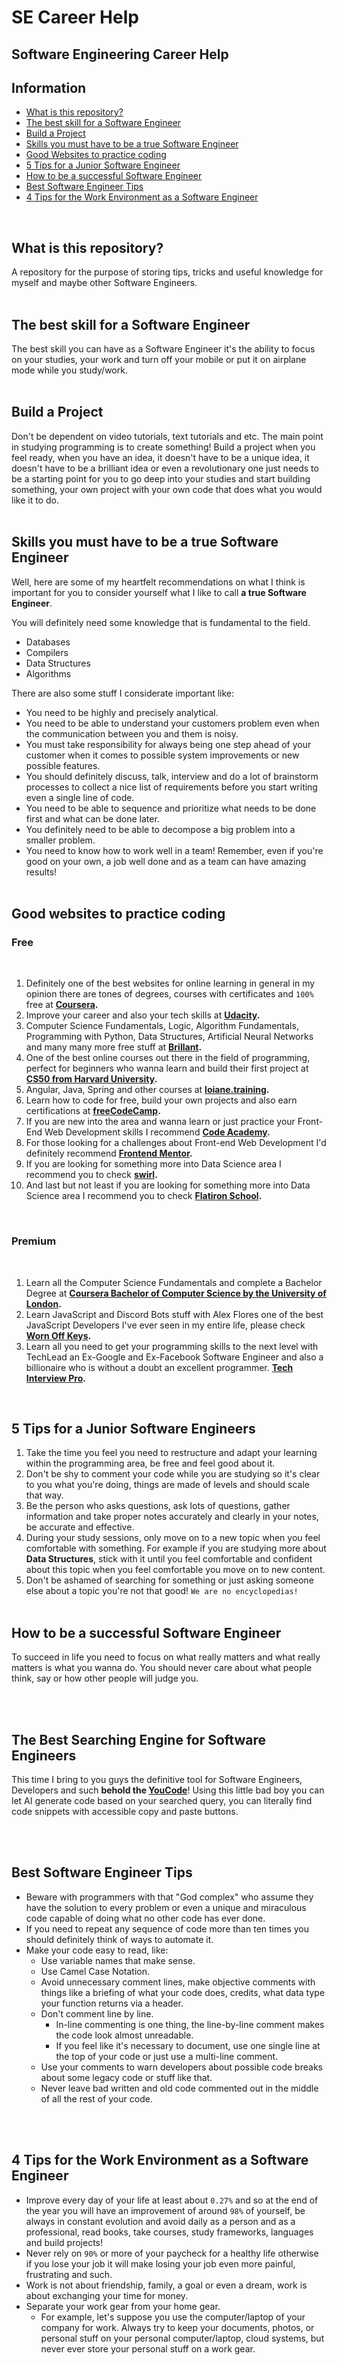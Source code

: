 
# SE Career Help
## Software Engineering Career Help

Information
---
  - [What is this repository?](#what-is-this-repository)
  - [The best skill for a Software Engineer](#the-best-skill-for-a-software-engineer)
  - [Build a Project](#build-a-project)
  - [Skills you must have to be a true Software Engineer](#skills-you-must-have-to-be-a-true-software-engineer)
  - [Good Websites to practice coding](#good-websites-to-practice-coding)
  - [5 Tips for a Junior Software Engineer](#5-tips-for-a-junior-software-engineers)
  - [How to be a successful Software Engineer](#how-to-be-a-successful-software-engineer)
  - [Best Software Engineer Tips](#best-software-engineer-tips)
  - [4 Tips for the Work Environment as a Software Engineer](#4-tips-for-the-work-environment-as-a-software-engineer)
</br>

## What is this repository?

A repository for the purpose of storing tips, tricks and useful knowledge for myself and maybe other Software Engineers.
</br></br>

## The best skill for a Software Engineer

The best skill you can have as a Software Engineer it's the ability to focus on your studies, your work and turn off your mobile or put it on airplane mode while you study/work.
</br></br>

## Build a Project

Don't be dependent on video tutorials, text tutorials and etc. The main point in studying programming is to create something! Build a project when you feel ready, when you have an idea, it doesn't have to be a unique idea, it doesn't have to be a brilliant idea or even a revolutionary one just needs to be a starting point for you to go deep into your studies and start building something, your own project with your own code that does what you would like it to do.
</br></br>

## Skills you must have to be a true Software Engineer

Well, here are some of my heartfelt recommendations on what I think is important for you to consider yourself what I like to call <strong>a true Software Engineer</strong>.

You will definitely need some knowledge that is fundamental to the field.

- Databases
- Compilers
- Data Structures
- Algorithms

There are also some stuff I considerate important like:

- You need to be highly and precisely analytical.
- You need to be able to understand your customers problem even when the communication between you and them is noisy.
- You must take responsibility for always being one step ahead of your customer when it comes to possible system improvements or new possible features.
- You should definitely discuss, talk, interview and do a lot of brainstorm processes to collect a nice list of requirements before you start writing even a single line of code.
- You need to be able to sequence and prioritize what needs to be done first and what can be done later.
- You definitely need to be able to decompose a big problem into a smaller problem.
- You need to know how to work well in a team! Remember, even if you're good on your own, a job well done and as a team can have amazing results!
</br></br>

## Good websites to practice coding

### **Free**
<br>

1. Definitely one of the best websites for online learning in general in my opinion there are tones of degrees, courses with certificates and `100%` free at <strong>[Coursera](https://coursera.org/ "Degrees, Certificates, & Free Online Courses").</strong>
2. Improve your career and also your tech skills at <strong>[Udacity](https://udacity.com/ "Learn the Latest Tech Skills; Advance Your Career").</strong>
3. Computer Science Fundamentals, Logic, Algorithm Fundamentals, Programming with Python, Data Structures, Artificial Neural Networks and many many more free stuff at <strong>[Brillant](https://brilliant.org/ "Learn interactively").</strong>
4. One of the best online courses out there in the field of programming, perfect for beginners who wanna learn and build their first project at <strong>[CS50 from Harvard University](https://cs50.harvard.edu/x/2022/ "Harvard University's introduction to the intellectual enterprises of computer science and the art of programming.").</strong>
5. Angular, Java, Spring and other courses at <strong>[loiane.training](https://loiane.training/ "Angular, Java, Spring and other courses").</strong>
6. Learn how to code for free, build your own projects and also earn certifications at <strong>[freeCodeCamp](https://freecodecamp.org/ "Front-end Development of high quality and totally free").</strong>
7. If you are new into the area and wanna learn or just practice your Front-End Web Development skills I recommend <strong>[Code Academy](https://codecademy.com/ "Learn to code for free").</strong>
8. For those looking for a challenges about Front-end Web Development I'd definitely recommend <strong>[Frontend Mentor](https://frontendmentor.io/challenges "Front-end coding challenges using a real-life workflow").</strong>
9. If you are looking for something more into Data Science area I recommend you to check <strong>[swirl](https://swirlstats.com/challenges "Learn R, in R.").</strong>
10. And last but not least if you are looking for something more into Data Science area I recommend you to check <strong>[Flatiron School](https://flatironschool.com/ "Free online school for Mobile Developers").</strong>

<br>

### **Premium**
<br>

1. Learn all the Computer Science Fundamentals and complete a Bachelor Degree at <strong>[Coursera Bachelor of Computer Science by the University of London](https://coursera.org/degrees/bachelor-of-science-computer-science-london "Complete a Bachelor Degree by the University of London").</strong>
2. Learn JavaScript and Discord Bots stuff with Alex Flores one of the best JavaScript Developers I've ever seen in my entire life, please check <strong>[Worn Off Keys](https://courses.wornoffkeys.com/ "Worn off keys courses").</strong>
3. Learn all you need to get your programming skills to the next level with TechLead an Ex-Google and Ex-Facebook Software Engineer and also a billionaire who is without a doubt an excellent programmer. <strong>[Tech Interview Pro](https://www.techseries.dev/ "Learn the real secrets to passing the tech interview.").</strong>

</br>

## 5 Tips for a Junior Software Engineers

1. Take the time you feel you need to restructure and adapt your learning within the programming area, be free and feel good about it.
2. Don't be shy to comment your code while you are studying so it's clear to you what you're doing, things are made of levels and should scale that way.
3. Be the person who asks questions, ask lots of questions, gather information and take proper notes accurately and clearly in your notes, be accurate and effective.
4. During your study sessions, only move on to a new topic when you feel comfortable with something. For example if you are studying more about <strong>Data Structures</strong>, stick with it until you feel comfortable and confident about this topic when you feel comfortable you move on to new content.
5. Don't be ashamed of searching for something or just asking someone else about a topic you're not that good! `We are no encyclopedias!`
<br><br>

## How to be a successful Software Engineer

To succeed in life you need to focus on what really matters and what really matters is what you wanna do. You should never care about what people think, say or how other people will judge you.

<br><br>

## The Best Searching Engine for Software Engineers

This time I bring to you guys the definitive tool for Software Engineers, Developers and such <strong>behold the [YouCode](https://you.com/code "Best searching engine for Developers, Software Engineers and Data Scientists")</strong>! Using this little bad boy you can let AI generate code based on your searched query, you can literally find code snippets with accessible copy and paste buttons.

<br><br>

## Best Software Engineer Tips

- Beware with programmers with that "God complex" who assume they have the solution to every problem or even a unique and miraculous code capable of doing what no other code has ever done.
- If you need to repeat any sequence of code more than ten times you should definitely think of ways to automate it.
- Make your code easy to read, like:
  - Use variable names that make sense.
  - Use Camel Case Notation.
  - Avoid unnecessary comment lines, make objective comments with things like a briefing of what your code does, credits, what data type your function returns via a header.
  - Don't comment line by line.
    - In-line commenting is one thing, the line-by-line comment makes the code look almost unreadable.
    - If you feel like it's necessary to document, use one single line at the top of your code or just use a multi-line comment.
  - Use your comments to warn developers about possible code breaks about some legacy code or stuff like that.
  - Never leave bad written and old code commented out in the middle of all the rest of your code.

<br><br>

## 4 Tips for the Work Environment as a Software Engineer

- Improve every day of your life at least about `0.27%` and so at the end of the year you will have an improvement of around `98%` of yourself, be always in constant evolution and avoid daily as a person and as a professional, read books, take courses, study frameworks, languages and build projects!
- Never rely on `90%` or more of your paycheck for a healthy life otherwise if you lose your job it will make losing your job even more painful, frustrating and such.
- Work is not about friendship, family, a goal or even a dream, work is about exchanging your time for money.
- Separate your work gear from your home gear.
  - For example, let's suppose you use the computer/laptop of your company for work. Always try to keep your documents, photos, or personal stuff on your personal computer/laptop, cloud systems, but never ever store your personal stuff on a work gear.
